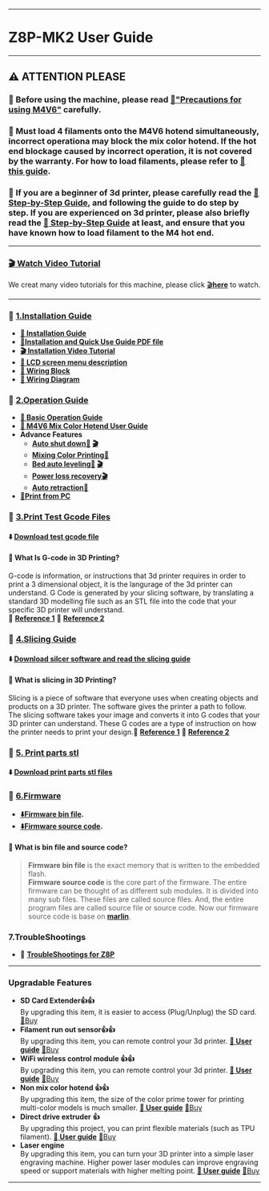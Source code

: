 <!-- ### :globe_with_meridians: Choose Language (Translated by google)
[![](../lanpic/EN.png)](./readme.md)
[![](../lanpic/ES.png)](./readme-es.md)
[![](../lanpic/PT.png)](./readme-pt.md)
[![](../lanpic/FR.png)](./readme-fr.md)
[![](../lanpic/DE.png)](./readme-de.md)
[![](../lanpic/IT.png)](./readme-it.md)
[![](../lanpic/RU.png)](./readme-ru.md)
[![](../lanpic/JP.png)](./readme-jp.md)
[![](../lanpic/KR.png)](./readme-kr.md)
[![](../lanpic/SA.png)](./readme-ar.md)
[![](../lanpic/CN.png)](./readme-cn.md) -->

------
# Z8P-MK2 User Guide

-----
## :warning: ATTENTION PLEASE
### :loudspeaker: Before using the machine, please read [:book:"Precautions for using M4V6"](./M4V6_Precaution.md) carefully.
### :loudspeaker: Must load 4 filaments onto the M4V6 hotend simultaneously, incorrect operationa may block the mix color hotend. If the hot end blockage caused by incorrect operation, it is not covered by the warranty. For how to load filaments, please refer to [:book: this guide](https://github.com/ZONESTAR3D/Z8P/blob/main/Z8P-MK2/2-Operation_Guide/readme.md#load-filaments).
### :loudspeaker: If you are a beginner of 3d printer, please carefully read the [:book: Step-by-Step Guide][step_by_step_guide], and following the guide to do step by step. If you are experienced on 3d printer, please also briefly read the [:book: Step-by-Step Guide][step_by_step_guide] at least, and ensure that you have known how to load filament to the M4 hot end.

-----
### [:clapper: Watch Video Tutorial](https://github.com/ZONESTAR3D/Z8P/blob/main/Z8P-MK2/6-VideoTutorial)
We creat many video tutorials for this machine, please click [:clapper:**here**](https://github.com/ZONESTAR3D/Z8P/blob/main/Z8P-MK2/6-VideoTutorial) to watch.  

-----
### :file_folder: [1.Installation Guide][installation]
- **[:book: Installation Guide][installation]** 
- **[:blue_book:Installation and Quick Use Guide PDF file](https://github.com/ZONESTAR3D/Z8P/tree/main/Z8P-MK2/Z8PMK2_Installation_and_quick_use_guide.pdf)**
- **[:clapper: Installation Video Tutorial](https://youtu.be/-oieO7U0LCc)** 
- **[:book: LCD screen menu description][LCD_MENU]**
- **[:art: Wiring Block](https://github.com/ZONESTAR3D/Z8P/tree/main/Z8P-MK2/1-Installation_Guide/Z8PMK2_Wiring_Block.jpg)**
- **[:art: Wiring Diagram](https://github.com/ZONESTAR3D/Z8P/tree/main/Z8P-MK2/1-Installation_Guide/Z8PM4-MK2_Wiring_Diagram.jpg)**

### :file_folder: [2.Operation Guide][Operation_Guide]
- **[:book: Basic Operation Guide][Operation_Guide]**
- **[:book: M4V6 Mix Color Hotend User Guide][M4V6_Guide]**
- **Advance Features**
  - **[Auto shut down:book:][auto_shutdown] [:clapper:](https://youtu.be/SJLpmJL-tG4)**
  - **[Mixing Color Printing:book:][mix_color]**
  - **[Bed auto leveling:book:][auto_leveling] [:clapper:](https://youtu.be/Zoyl6PybsUk)**
  - **[Power loss recovery:clapper:](https://youtu.be/f-PpasByiiE)**
  - **[Auto retraction:book:][Auto_Retraction]**
- **[:book:Print from PC][PrintFromPC]**
  
### :file_folder: [3.Print Test Gcode Files][Test_gcode]
#### :arrow_down: [Download test gcode file][Test_gcode]
#### :pencil: What Is G-code in 3D Printing?
G-code is information, or instructions that 3d printer requires in order to print a 3 dimensional object, it is the langurage of the 3d printer can understand. G Code is generated by your slicing software, by translating a standard 3D modelling file such as an STL file into the code that your specific 3D printer will understand.    
:page_with_curl: [**Reference 1**](https://beginner3dprinting.com/what-is-g-code-in-3d-printing/)  :page_with_curl: [**Reference 2**](https://www.reprap.org/wiki/G-code)     


### :file_folder: [4.Slicing Guide][Slicing_Guide_Z8P]
#### :arrow_down: [Download silcer software and read the slicing guide][Slicing_Guide_Z8P]
#### :pencil: What is slicing in 3D Printing?
Slicing is a piece of software that everyone uses when creating objects and products on a 3D printer. The software gives the printer a path to follow. The slicing software takes your image and converts it into G codes that your 3D printer can understand. These G codes are a type of instruction on how the printer needs to print your design.:page_with_curl: [**Reference 1**](https://loveandrobots.com/what-is-slicing-in-3d-printing/)  :page_with_curl: [**Reference 2**](https://en.wikipedia.org/wiki/Slicer_(3D_printing))     


### :file_folder: [5. Print parts stl][PrintParts]
#### :arrow_down: [Download print parts stl files][PrintParts]

### :link: [6.Firmware](https://github.com/ZONESTAR3D/Firmware/tree/master/Z8/Z8P/Z8PM4Pro-MK2)
- **[:arrow_down:Firmware bin file](https://github.com/ZONESTAR3D/Firmware/tree/master/Z8/Z8P/Z8PM4Pro-MK2).**  
- **[:arrow_down:Firmware source code](https://github.com/ZONESTAR3D/source-code-for-3d-printer).**
#### :pencil: What is bin file and source code?
> **Firmware bin file** is the exact memory that is written to the embedded flash.  
> **Firmware source code** is the core part of the firmware. The entire firmware can be thought of as different sub modules. It is divided into many sub files. These files are called source files. And, the entire program files are called source file or source code. Now our firmware source code is base on [**marlin**](https://www.marlinfw.org).

### 7.TroubleShootings
- :book: [**TroubleShootings for Z8P**](https://github.com/ZONESTAR3D/Z8P/tree/main/Z8P_FAQ/readme.md)


------
### Upgradable Features
- **SD Card Extender:+1::+1:**    
By upgrading this item, it is easier to access (Plug/Unplug) the SD card. [:gift:Buy](https://www.aliexpress.com/item/1005005342958433.html)
- **Filament run out sensor:+1::+1:**    
By upgrading this item, you can remote control your 3d printer. **[:book: User guide][guide_FROD]**  [:gift:Buy](https://www.aliexpress.com/item/4001309957376.html)   
- **WiFi wireless control module :+1::+1:**    
By upgrading this item, you can remote control your 3d printer. **[:book: User guide][guide_WIFI]** [:gift:Buy](https://www.aliexpress.com/item/1005002378551489.html)    
- **Non mix color hotend :+1::+1:**   
By upgrading this item, the size of the color prime tower for printing multi-color models is much smaller. **[:book: User guide][guide_E4]** [:gift:Buy](https://www.aliexpress.com/item/1005002951777699.html)   
- **Direct drive extruder :+1:**     
By upgrading this project, you can print flexible materials (such as TPU filament). **[:book: User guide][guide_DDE]** [:gift:Buy](https://www.aliexpress.com/item/1005002847644867.html)    
- **Laser engine**     
By upgrading this item, you can turn your 3D printer into a simple laser engraving machine. Higher power laser modules can improve engraving speed or support materials with higher melting point. **[:book: User guide][guide_Laser]** [:gift:Buy](https://www.aliexpress.com/item/1005004908160260.html)    

-----
[step_by_step_guide]: https://github.com/ZONESTAR3D/Z8P/blob/main/Z8P-MK2/step_by_step.md
[installation]: https://github.com/ZONESTAR3D/Z8P/tree/main/Z8P-MK2/1-Installation_Guide
[Operation_Guide]: https://github.com/ZONESTAR3D/Z8P/tree/main/Z8P-MK2/2-Operation_Guide
[M4V6_Guide]: https://github.com/ZONESTAR3D/Upgrade-kit-guide/tree/main/HOTEND/M4%20%204-IN-1-OUT%20Mixing%20Color%20Hotend/M4_V6
[Test_gcode]: https://github.com/ZONESTAR3D/Z8P/tree/main/Z8P-MK2/3-TestGcode
[Slicing_Guide_Z8P]: https://github.com/ZONESTAR3D/Z8P/tree/main/Z8P-MK2/4-SlicingGuide
[PrintParts]: https://github.com/ZONESTAR3D/Z8P/tree/main/Z8P-MK2/5-PrintParts/
[LCD_MENU]: https://github.com/ZONESTAR3D/Z8P/tree/main/Z8P-MK2/2-Operation_Guide/DWIN_LCD_screen_Menu_Description
[mix_color]: https://github.com/ZONESTAR3D/Document-and-User-Guide/tree/master/Mixing_Color
[auto_leveling]: https://github.com/ZONESTAR3D/Z8P/tree/main/Z8P-MK2/2-Operation_Guide/Bed_Auto_Leveling
[auto_shutdown]: https://github.com/ZONESTAR3D/Z8P/tree/main/Z8P-MK2/2-Operation_Guide/Auto_Shut_Down
[Auto_Retraction]: https://github.com/ZONESTAR3D/Z8P/tree/main/Z8P-MK2/2-Operation_Guide/Auto_Retraction
[PrintFromPC]: https://github.com/ZONESTAR3D/Z8P/tree/main/Z8P-MK2/2-Operation_Guide/PrintFromPC
[guide_FROD]: https://github.com/ZONESTAR3D/Upgrade-kit-guide/tree/main/FROD
[guide_WIFI]: https://github.com/ZONESTAR3D/Upgrade-kit-guide/tree/main/FROD
[guide_E4]: https://github.com/ZONESTAR3D/Upgrade-kit-guide/tree/main/HOTEND/E4%204-IN-1-OUT%20Non-Mixing%20Color%20Hotend
[guide_DDE]: https://github.com/ZONESTAR3D/Upgrade-kit-guide/tree/main/Direct_Drive_Extrruder
[guide_Laser]: https://github.com/ZONESTAR3D/Upgrade-kit-guide/tree/main/Laser_Engraving
